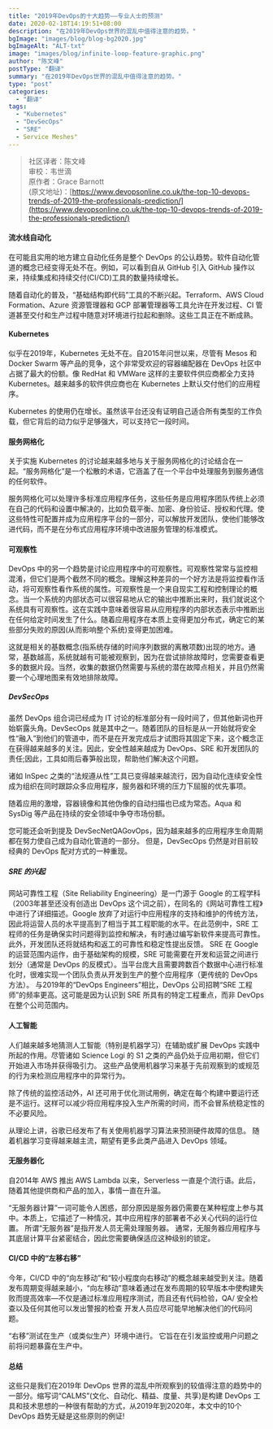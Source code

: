 ```yaml
---
title: "2019年DevOps的十大趋势——专业人士的预测"
date: 2020-02-18T14:19:51+08:00
description: "在2019年DevOps世界的混乱中值得注意的趋势。"
bgImage: "images/blog/blog-bg2020.jpg"
bgImageAlt: "ALT-txt"
image: "images/blog/infinite-loop-feature-graphic.png"
author: "陈文峰"
postType: "翻译"
summary: "在2019年DevOps世界的混乱中值得注意的趋势。"
type: "post"
categories: 
  - "翻译"
tags:
  - "Kubernetes"
  - "DevSecOps"
  - "SRE"
  - Service Meshes"
---
```


>社区译者：陈文峰  
审校：韦世滴   
原作者：Grace Barnott   
(原文地址)：[https://www.devopsonline.co.uk/the-top-10-devops-trends-of-2019-the-professionals-prediction/](https://www.devopsonline.co.uk/the-top-10-devops-trends-of-2019-the-professionals-prediction/)

#### 流水线自动化

在可能且实用的地方建立自动化任务是整个 DevOps 的公认趋势。软件自动化管道的概念已经变得无处不在。例如，可以看到自从 GitHub 引入 GitHub 操作以来，持续集成和持续交付(CI/CD)工具的数量持续增长。

随着自动化的普及，“基础结构即代码”工具的不断兴起。Terraform、AWS Cloud Formation、Azure 资源管理器和 GCP 部署管理器等工具允许在开发过程、CI 管道甚至交付和生产过程中随意对环境进行拉起和删除。这些工具正在不断成熟。

#### Kubernetes

似乎在2019年，Kubernetes 无处不在。自2015年问世以来，尽管有 Mesos 和 Docker Swarm 等产品的竞争，这个非常受欢迎的容器编配器在 DevOps 社区中占据了最大的份额。像 RedHat 和 VMWare 这样的主要软件供应商都全力支持 Kubernetes。越来越多的软件供应商也在 Kubernetes 上默认交付他们的应用程序。

Kubernetes 的使用仍在增长。虽然该平台还没有证明自己适合所有类型的工作负载，但它背后的动力似乎足够强大，可以支持它一段时间。

#### 服务网格化

关于实施 Kubernetes 的讨论越来越多地与关于服务网格化的讨论结合在一起。“服务网格化”是一个松散的术语，它涵盖了在一个平台中处理服务到服务通信的任何软件。

服务网格化可以处理许多标准应用程序任务，这些任务是应用程序团队传统上必须在自己的代码和设置中解决的，比如负载平衡、加密、身份验证、授权和代理。使这些特性可配置并成为应用程序平台的一部分，可以解放开发团队，使他们能够改进代码，而不是在分布式应用程序环境中改进服务管理的标准模式。

#### 可观察性

DevOps 中的另一个趋势是讨论应用程序中的可观察性。可观察性常常与监控相混淆，但它们是两个截然不同的概念。理解这种差异的一个好方法是将监控看作活动，将可观察性看作系统的属性。可观察性是一个来自现实工程和控制理论的概念。当一个系统的内部状态可以很容易地从它的输出中推断出来时，我们就说这个系统具有可观察性。这在实践中意味着很容易从应用程序的内部状态表示中推断出在任何给定时间发生了什么。随着应用程序在本质上变得更加分布式，确定它的某些部分失败的原因(从而影响整个系统)变得更加困难。

这就是相关的基数概念(指系统存储的时间序列数据的离散项数)出现的地方。通常，基数越高，系统就越有可能被观察到，因为在尝试排除故障时，您需要查看更多的数据片段。当然，收集的数据仍然需要与系统的潜在故障点相关，并且仍然需要一个心理地图来有效地排除故障。

##### DevSecOps

虽然 DevOps 组合词已经成为 IT 讨论的标准部分有一段时间了，但其他新词也开始崭露头角。DevSecOps 就是其中之一。随着团队的目标是从一开始就将安全性“融入”到他们的管道中，而不是在开发完成后才试图将其固定下来，这个概念正在获得越来越多的关注。因此，安全性越来越成为 DevOps、SRE 和开发团队的责任;因此，工具如雨后春笋般出现，帮助他们解决这个问题。

诸如 InSpec 之类的“法规遵从性”工具已变得越来越流行，因为自动化连续安全性成为组织在同时跟踪众多应用程序，服务器和环境的压力下屈服的优先事项。

随着应用的激增，容器镜像和其他伪像的自动扫描也已成为常态。Aqua 和 SysDig 等产品在持续的安全领域中争夺市场份额。

您可能还会听到提及 DevSecNetQAGovOps，因为越来越多的应用程序生命周期都在努力使自己成为自动化管道的一部分。 但是，DevSecOps 仍然是对目前较经典的 DevOps 配对方式的一种重现。

##### SRE 的兴起

网站可靠性工程（Site Reliability Engineering）是一门源于 Google 的工程学科（2003年甚至还没有创造出 DevOps 这个词之前），在同名的《网站可靠性工程》中进行了详细描述。Google 放弃了对运行中应用程序的支持和维护的传统方法，因此将运营人员的水平提高到了相当于其工程职能的水平。在此范例中，SRE 工程师的任务是确保实时问题得到监控和解决，有时通过编写新软件来提高可靠性。此外，开发团队还将就结构和返工的可靠性和稳定性提出反馈。
 SRE 在 Google 的运营范围内运作，由于基础架构的规模，SRE 可能需要在开发和运营之间进行划分（通常是 DevOps 的反模式）。当平台庞大且需要跨数百个数据中心进行标准化时，很难实现一个团队负责从开发到生产的整个应用程序（更传统的 DevOps 方法）。
与2019年的“DevOps Engineers”相比，DevOps 公司招聘“SRE 工程师”的频率更高。这可能是因为认识到 SRE 所具有的特定工程重点，而非 DevOps 在整个公司范围内。

#### 人工智能

人们越来越多地猜测人工智能（特别是机器学习）在辅助或扩展 DevOps 实践中所起的作用。尽管诸如 Science Logi 的 S1 之类的产品仍处于应用初期，但它们开始进入市场并获得吸引力。 这些产品使用机器学习来基于先前观察到的或规范的行为来检测应用程序中的异常行为。

除了传统的监控活动外，AI 还可用于优化测试用例，确定在每个构建中要运行还是不运行。这样可以减少将应用程序投入生产所需的时间，而不会冒系统稳定性的不必要风险。

从理论上讲，谷歌已经发布了有关使用机器学习算法来预测硬件故障的信息。 随着机器学习变得越来越主流，期望有更多此类产品进入 DevOps 领域。

#### 无服务器化

自2014年 AWS 推出 AWS Lambda 以来，Serverless 一直是个流行语。此后，随着其他提供商和产品的加入，事情一直在升温。

“无服务器计算”一词可能令人困惑，部分原因是服务器仍需要在某种程度上参与其中。本质上，它描述了一种情况，其中应用程序的部署者不必关心代码的运行位置。 所谓“无服务器”是指开发人员无需处理服务器。 通常，无服务器应用程序与其底层计算平台紧密结合，因此您需要确保适应这种级别的锁定。

#### CI/CD 中的“左移右移”

今年，CI/CD 中的“向左移动”和“较小程度向右移动”的概念越来越受到关注。随着发布周期变得越来越小，“向左移动”意味着通过在发布周期的较早版本中使构建失败而提高效率—不仅是通过标准应用程序测试，而且还有代码检验，QA/ 安全检查以及任何其他可以发出警报的检查 开发人员应尽可能早地解决他们的代码问题。

“右移”测试在生产（或类似生产）环境中进行。 它旨在在引发监控或用户问题之前将问题暴露在生产中。

#### 总结

这些只是我们在2019年 DevOps 世界的混乱中所观察到的较值得注意的趋势中的一部分。缩写词“CALMS”(文化、自动化、精益、度量、共享)是构建 DevOps 工具和技术思想的一种很有帮助的方式，从2019年到2020年，本文中的10个 DevOps 趋势无疑是这些原则的例证!



